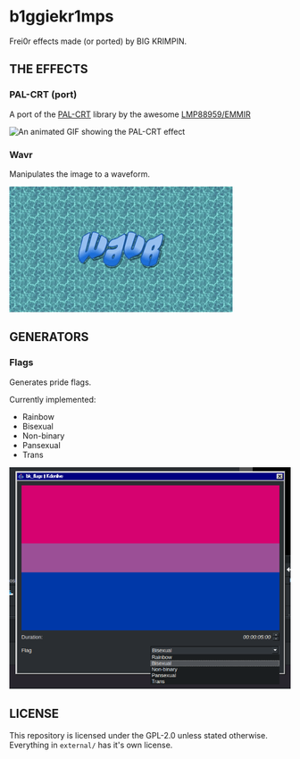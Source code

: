 # b1ggiekr1mps

Frei0r effects made (or ported) by BIG KRIMPIN.

## THE EFFECTS

### PAL-CRT (port)

A port of the [PAL-CRT](https://github.com/LMP88959/PAL-CRT) library by the awesome [LMP88959/EMMIR](https://github.com/LMP88959)

![An animated GIF showing the PAL-CRT effect](https://github.com/bigkrimpin/b1ggiekr1mps/blob/master/media/pal_crt.gif?raw=true)

### Wavr

Manipulates the image to a waveform.

![An animated GIF showing 'wavr' moving in a sine wave](https://github.com/bigkrimpin/b1ggiekr1mps/blob/master/media/wavr.gif?raw=true)

## GENERATORS

### Flags

Generates pride flags.

Currently implemented:

* Rainbow
* Bisexual
* Non-binary
* Pansexual
* Trans

![A screenshot showing a flag selection window](https://github.com/bigkrimpin/b1ggiekr1mps/blob/master/media/flags.png?raw=true)

## LICENSE

This repository is licensed under the GPL-2.0 unless stated otherwise.
Everything in `external/` has it's own license.
